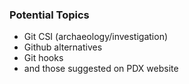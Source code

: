 ### Potential Topics

- Git CSI (archaeology/investigation)
- Github alternatives
- Git hooks
- and those suggested on PDX website
